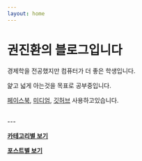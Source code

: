 ```yaml
---
layout: home
---
```

# 권진환의 블로그입니다

경제학을 전공했지만 컴퓨터가 더 좋은 학생입니다.

얉고 넓게 아는것을 목표로 공부중입니다.

[페이스북](https://www.facebook.com/profile.php?id=100001935668877), [미디엄](https://medium.com/@jinkwon711), [깃허브](https://github.com/jinkwon711) 사용하고있습니다.

<br>
---
<br>

**[카테고리별 보기]({{site.url}}/tags)**

**[포스트별 보기]({{site.url}}/posts)**

